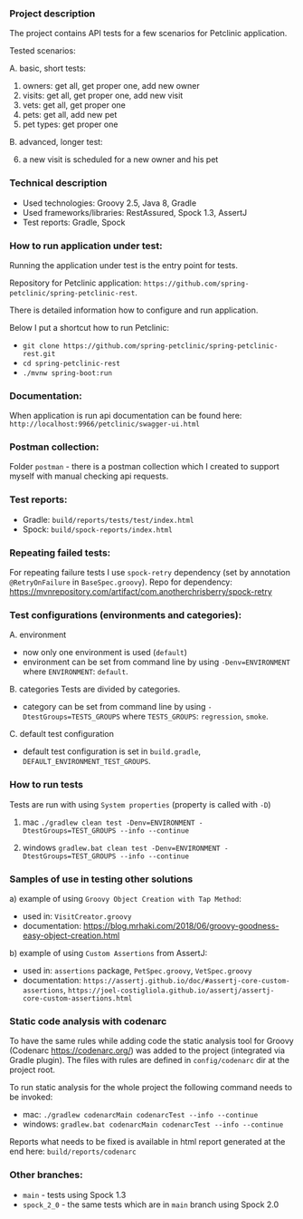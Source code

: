 ### Project description

The project contains API tests for a few scenarios for Petclinic application.

Tested scenarios:

A. basic, short tests:

1) owners: get all, get proper one, add new owner
2) visits: get all, get proper one, add new visit
3) vets: get all, get proper one
4) pets: get all, add new pet
5) pet types: get proper one

B. advanced, longer test:

6) a new visit is scheduled for a new owner and his pet

### Technical description

- Used technologies: Groovy 2.5, Java 8, Gradle
- Used frameworks/libraries: RestAssured, Spock 1.3, AssertJ
- Test reports: Gradle, Spock

### How to run application under test:

Running the application under test is the entry point for tests.

Repository for Petclinic application:
`https://github.com/spring-petclinic/spring-petclinic-rest`.

There is detailed information how to configure and run application.

Below I put a shortcut how to run Petclinic:

- `git clone https://github.com/spring-petclinic/spring-petclinic-rest.git`
- `cd spring-petclinic-rest`
- `./mvnw spring-boot:run`

### Documentation:

When application is run api documentation can be found here:
`http://localhost:9966/petclinic/swagger-ui.html`

### Postman collection:

Folder `postman` - there is a postman collection which I created to support myself with manual checking api requests.

### Test reports:

- Gradle: `build/reports/tests/test/index.html`
- Spock: `build/spock-reports/index.html`

### Repeating failed tests:

For repeating failure tests I use `spock-retry` dependency (set by annotation `@RetryOnFailure` in `BaseSpec.groovy`).
Repo for dependency: https://mvnrepository.com/artifact/com.anotherchrisberry/spock-retry

### Test configurations (environments and categories):

A. environment

- now only one environment is used (`default`)
- environment can be set from command line by using `-Denv=ENVIRONMENT`
  where `ENVIRONMENT`: `default`.

B. categories Tests are divided by categories.

- category can be set from command line by using `-DtestGroups=TESTS_GROUPS`
  where `TESTS_GROUPS`: `regression`, `smoke`.

C. default test configuration

- default test configuration is set in `build.gradle`, `DEFAULT_ENVIRONMENT_TEST_GROUPS`.

### How to run tests

Tests are run with using `System properties` (property is called with `-D`)

1) mac
   `./gradlew clean test -Denv=ENVIRONMENT -DtestGroups=TEST_GROUPS --info --continue`

2) windows
   `gradlew.bat clean test -Denv=ENVIRONMENT -DtestGroups=TEST_GROUPS --info --continue`

### Samples of use in testing other solutions

a) example of using `Groovy Object Creation with Tap Method`:

- used in: `VisitCreator.groovy`
- documentation: https://blog.mrhaki.com/2018/06/groovy-goodness-easy-object-creation.html

b) example of using `Custom Assertions` from AssertJ:

- used in: `assertions` package, `PetSpec.groovy`, `VetSpec.groovy`
- documentation:
  `https://assertj.github.io/doc/#assertj-core-custom-assertions`,
  `https://joel-costigliola.github.io/assertj/assertj-core-custom-assertions.html`

### Static code analysis with codenarc

To have the same rules while adding code the static analysis tool for Groovy (Codenarc https://codenarc.org/) was added
to the project (integrated via Gradle plugin). The files with rules are defined in `config/codenarc` dir at the project
root.

To run static analysis for the whole project the following command needs to be invoked:

- mac: `./gradlew codenarcMain codenarcTest --info --continue`
- windows: `gradlew.bat codenarcMain codenarcTest --info --continue`

Reports what needs to be fixed is available in html report generated at the end here: `build/reports/codenarc`

### Other branches:

- `main` - tests using Spock 1.3
- `spock_2_0` - the same tests which are in `main` branch using Spock 2.0